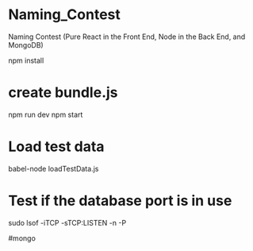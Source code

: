 # Naming_Contest
Naming Contest (Pure React in the Front End, Node in the Back End, and MongoDB)

npm install

# create bundle.js

npm run dev
npm start

# Load test data
babel-node loadTestData.js

# Test if the database port is in use
sudo lsof -iTCP -sTCP:LISTEN -n -P

#mongo
